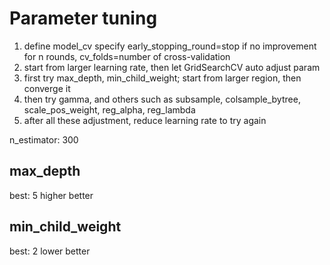 # Parameter tuning
1. define model_cv
specify early_stopping_round=stop if no improvement for n rounds,
   cv_folds=number of cross-validation
2. start from larger learning rate, then let GridSearchCV auto adjust param
3. first try max_depth, min_child_weight; start from larger region, then converge it
4. then try gamma, and others such as subsample, colsample_bytree, scale_pos_weight, reg_alpha, reg_lambda
5. after all these adjustment, reduce learning rate to try again


n_estimator: 300

## max_depth
best: 5
higher better

## min_child_weight
best: 2
lower better

## 

















